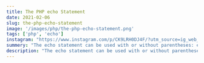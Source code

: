 ```yaml
---
title: The PHP echo Statement
date: 2021-02-06
slug: the-php-echo-statement
image: '/images/php/the-php-echo-statement.png'
tags: ['php', 'echo']
instagram: "https://www.instagram.com/p/CK9LRH0DJ4F/?utm_source=ig_web_copy_link"
summery: "The echo statement can be used with or without parentheses: echo or echo()."
description: "The echo statement can be used with or without parentheses: echo or echo()."
---
```

